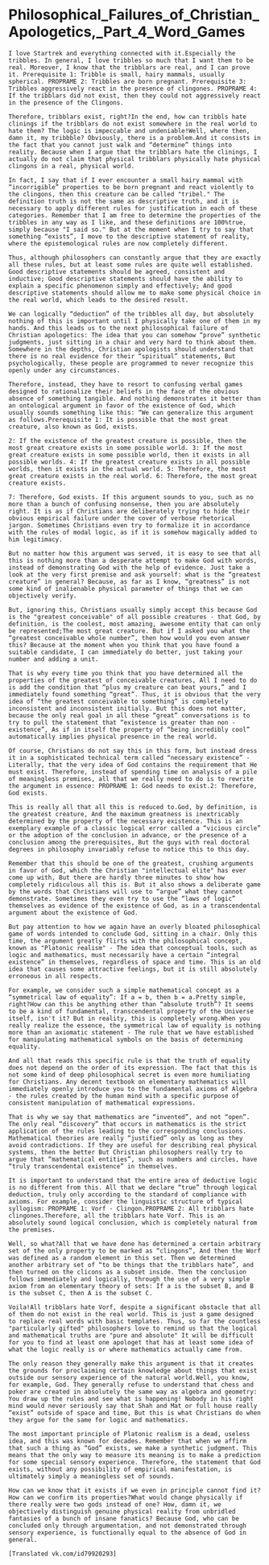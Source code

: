 <h1> Philosophical_Failures_of_Christian_Apologetics,_Part_4_Word_Games </h1>

    I love Startrek and everything connected with it.Especially the tribbles. In general, I love tribbles so much that I want them to be real. Moreover, I know that the tribblars are real, and I can prove it. Prerequisite 1: Tribble is small, hairy mammals, usually spherical. PROPRAME 2: Tribbles are born pregnant. Prerequisite 3: Tribbles aggressively react in the presence of clingones. PROPRAME 4: If the tribblars did not exist, then they could not aggressively react in the presence of the Clingons. 

    Therefore, tribblars exist, right?In the end, how can tribbls hate clinings if the tribblars do not exist somewhere in the real world to hate them? The logic is impeccable and undeniable!Well, where then, damn it, my tribbble? Obviously, there is a problem.And it consists in the fact that you cannot just walk and “determine” things into reality. Because when I argue that the tribblars hate the clinings, I actually do not claim that physical tribblars physically hate physical clingons in a real, physical world. 

    In fact, I say that if I ever encounter a small hairy mammal with “incorrigible” properties to be born pregnant and react violently to the clingons, then this creature can be called "tribel." The definition truth is not the same as descriptive truth, and it is necessary to apply different rules for justification in each of these categories. Remember that I am free to determine the properties of the tribbles in any way as I like, and these definitions are 100%true, simply because "I said so." But at the moment when I try to say that something “exists”, I move to the descriptive statement of reality, where the epistemological rules are now completely different. 

    Thus, although philosophers can constantly argue that they are exactly all these rules, but at least some rules are quite well established. Good descriptive statements should be agreed, consistent and inductive; Good descriptive statements should have the ability to explain a specific phenomenon simply and effectively; And good descriptive statements should allow me to make some physical choice in the real world, which leads to the desired result. 

    We can logically “deduction” of the tribbles all day, but absolutely nothing of this is important until I physically take one of them in my hands. And this leads us to the next philosophical failure of Christian apologetics: The idea that you can somehow “prove” synthetic judgments, just sitting in a chair and very hard to think about them. Somewhere in the depths, Christian apologists should understand that there is no real evidence for their “spiritual” statements, But psychologically, these people are programmed to never recognize this openly under any circumstances. 

    Therefore, instead, they have to resort to confusing verbal games designed to rationalize their beliefs in the face of the obvious absence of something tangible. And nothing demonstrates it better than an ontological argument in favor of the existence of God, which usually sounds something like this: “We can generalize this argument as follows.Prerequisite 1: It is possible that the most great creature, also known as God, exists. 

    2: If the existence of the greatest creature is possible, then the most great creature exists in some possible world. 3: If the most great creature exists in some possible world, then it exists in all possible worlds. 4: If the greatest creature exists in all possible worlds, then it exists in the actual world. 5: Therefore, the most great creature exists in the real world. 6: Therefore, the most great creature exists. 

    7: Therefore, God exists. If this argument sounds to you, such as no more than a bunch of confusing nonsense, then you are absolutely right. It is as if Christians are deliberately trying to hide their obvious empirical failure under the cover of verbose rhetorical jargon. Sometimes Christians even try to formalize it in accordance with the rules of modal logic, as if it is somehow magically added to him legitimacy. 

    But no matter how this argument was served, it is easy to see that all this is nothing more than a desperate attempt to make God with words, instead of demonstrating God with the help of evidence. Just take a look at the very first premise and ask yourself: what is the “greatest creature” in general? Because, as far as I know, “greatness” is not some kind of inalienable physical parameter of things that we can objectively verify. 

    But, ignoring this, Christians usually simply accept this because God is the "greatest conceivable" of all possible creatures - that God, by definition, is the coolest, most amazing, awesome entity that can only be represented;The most great creature. But if I asked you what the “greatest conceivable whole number”, then how would you even answer this? Because at the moment when you think that you have found a suitable candidate, I can immediately do better, just taking your number and adding a unit. 

    That is why every time you think that you have determined all the properties of the greatest of conceivable creatures, All I need to do is add the condition that “plus my creature can beat yours,” and I immediately found something “great”. Thus, it is obvious that the very idea of “the greatest conceivable to something” is completely inconsistent and inconsistent initially. But this does not matter, because the only real goal in all these “great” conversations is to try to pull the statement that “existence is greater than non -existence”, As if in itself the property of “being incredibly cool” automatically implies physical presence in the real world. 

    Of course, Christians do not say this in this form, but instead dress it in a sophisticated technical term called “necessary existence” - Literally, that the very idea of God contains the requirement that He must exist. Therefore, instead of spending time on analysis of a pile of meaningless premises, all that we really need to do is to rewrite the argument in essence: PROPRAME 1: God needs to exist.2: Therefore, God exists. 

    This is really all that all this is reduced to.God, by definition, is the greatest creature, And the maximum greatness is inextricably determined by the property of the necessary existence. This is an exemplary example of a classic logical error called a “vicious circle” or the adoption of the conclusion in advance, or the presence of a conclusion among the prerequisites, But the guys with real doctoral degrees in philosophy invariably refuse to notice this to this day. 

    Remember that this should be one of the greatest, crushing arguments in favor of God, which the Christian "intellectual elite" has ever come up with, But there are hardly three minutes to show how completely ridiculous all this is. But it also shows a deliberate game by the words that Christians will use to “argue” what they cannot demonstrate. Sometimes they even try to use the “laws of logic” themselves as evidence of the existence of God, as in a transcendental argument about the existence of God. 

    But pay attention to how we again have an overly bloated philosophical game of words intended to conclude God, sitting in a chair. Only this time, the argument greatly flirts with the philosophical concept, known as "Platonic realism" - The idea that conceptual tools, such as logic and mathematics, must necessarily have a certain “integral existence” in themselves, regardless of space and time. This is an old idea that causes some attractive feelings, but it is still absolutely erroneous in all respects. 

    For example, we consider such a simple mathematical concept as a “symmetrical law of equality”: If a = b, then b = a.Pretty simple, right?How can this be anything other than “absolute truth”? It seems to be a kind of fundamental, transcendental property of the Universe itself, isn't it? But in reality, this is completely wrong.When you really realize the essence, the symmetrical law of equality is nothing more than an axiomatic statement - The rule that we have established for manipulating mathematical symbols on the basis of determining equality. 

    And all that reads this specific rule is that the truth of equality does not depend on the order of its expression. The fact that this is not some kind of deep philosophical secret is even more humiliating for Christians. Any decent textbook on elementary mathematics will immediately openly introduce you to the fundamental axioms of Algebra - the rules created by the human mind with a specific purpose of consistent manipulation of mathematical expressions. 

    That is why we say that mathematics are “invented”, and not “open”. The only real “discovery” that occurs in mathematics is the strict application of the rules leading to the corresponding conclusions. Mathematical theories are really “justified” only as long as they avoid contradictions. If they are useful for describing real physical systems, then the better But Christian philosophers really try to argue that “mathematical entities”, such as numbers and circles, have “truly transcendental existence” in themselves. 

    It is important to understand that the entire area of deductive logic is no different from this. All that we declare “true” through logical deduction, truly only according to the standard of compliance with axioms. For example, consider the linguistic structure of typical syllogism: PROPRAME 1: Vorf - Clingon.PROPRAME 2: All tribblars hate clingones.Therefore, all the tribblars hate Vorf. This is an absolutely sound logical conclusion, which is completely natural from the premises. 

    Well, so what?All that we have done has determined a certain arbitrary set of the only property to be marked as “clingons”, And then the Worf was defined as a random element in this set. Then we determined another arbitrary set of “to be things that the tribblars hate”, and then turned on the clicons as a subset inside. Then the conclusion follows immediately and logically, through the use of a very simple axiom from an elementary theory of sets: If a is the subset B, and B is the subset C, then A is the subset C. 

    Voila!All tribblars hate Vorf, despite a significant obstacle that all of them do not exist in the real world. This is just a game designed to replace real words with basic templates. Thus, so far the countless "particularly gifted" philosophers love to remind us that the logical and mathematical truths are "pure and absolute" It will be difficult for you to find at least one apologet that has at least some idea of what the logic really is or where mathematics actually came from. 

    The only reason they generally make this argument is that it creates the grounds for proclaiming certain knowledge about things that exist outside our sensory experience of the natural world.Well, you know, for example, God. They generally refuse to understand that chess and poker are created in absolutely the same way as algebra and geometry: You draw up the rules and see what is happening! Nobody in his right mind would never seriously say that Shah and Mat or full house really “exist” outside of space and time, But this is what Christians do when they argue for the same for logic and mathematics. 

    The most important principle of Platonic realism is a dead, useless idea, and this was known for decades. Remember that when we affirm that such a thing as “God” exists, we make a synthetic judgment. This means that the only way to measure its meaning is to make a prediction for some special sensory experience. Therefore, the statement that God exists, without any possibility of empirical manifestation, is ultimately simply a meaningless set of sounds. 

    How can we know that it exists if we even in principle cannot find it? How can we confirm its properties?What would change physically if there really were two gods instead of one? How, damn it, we objectively distinguish genuine physical reality from unbridled fantasies of a bunch of insane fanatics? Because God, who can be concluded only through argumentation, and not demonstrated through sensory experience, is functionally equal to the absence of God in general. 

    [Translated vk.com/id79920293] 